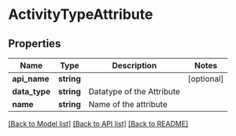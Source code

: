 # ActivityTypeAttribute

## Properties

Name | Type | Description | Notes
------------ | ------------- | ------------- | -------------
**api_name** | **string** |  | [optional] 
**data_type** | **string** | Datatype of the Attribute | 
**name** | **string** | Name of the attribute | 

[[Back to Model list]](../README.md#documentation-for-models) [[Back to API list]](../README.md#documentation-for-api-endpoints) [[Back to README]](../README.md)
